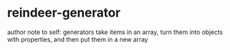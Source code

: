 # reindeer-generator
author note to self: generators take items in an array, turn them into objects with properties, and then put them in a new array
